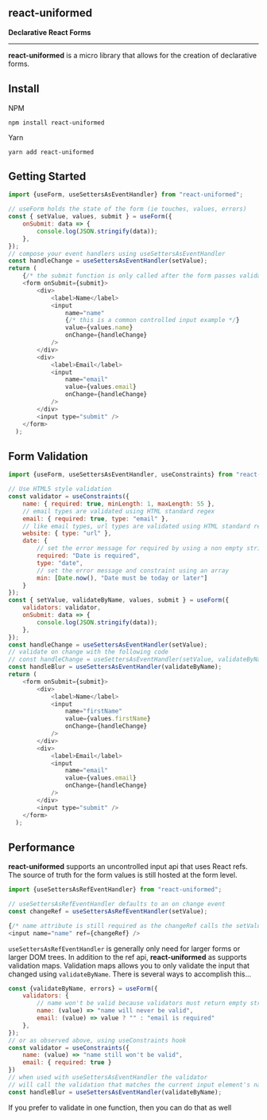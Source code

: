 ## react-uniformed
**Declarative React Forms**

----

**react-uniformed** is a micro library that allows for the creation of declarative forms.

## Install

NPM
```shell
npm install react-uniformed
```
Yarn
```shell
yarn add react-uniformed
```

## Getting Started
```javascript
import {useForm, useSettersAsEventHandler} from "react-uniformed";

// useForm holds the state of the form (ie touches, values, errors)
const { setValue, values, submit } = useForm({
    onSubmit: data => {
        console.log(JSON.stringify(data));
    },
});
// compose your event handlers using useSettersAsEventHandler
const handleChange = useSettersAsEventHandler(setValue);
return (
    {/* the submit function is only called after the form passes validation */}
    <form onSubmit={submit}>
        <div>
            <label>Name</label>
            <input
                name="name"
                {/* this is a common controlled input example */}
                value={values.name}
                onChange={handleChange}
            />
        </div>
        <div>
            <label>Email</label>
            <input
                name="email"
                value={values.email}
                onChange={handleChange}
            />
        </div>
        <input type="submit" />
    </form>
  );
```

## Form Validation

```javascript
import {useForm, useSettersAsEventHandler, useConstraints} from "react-uniformed";

// Use HTML5 style validation
const validator = useConstraints({
    name: { required: true, minLength: 1, maxLength: 55 },
    // email types are validated using HTML standard regex
    email: { required: true, type: "email" },
    // like email types, url types are validated using HTML standard regex
    website: { type: "url" },
    date: {
        // set the error message for required by using a non empty string
        required: "Date is required",
        type: "date",
        // set the error message and constraint using an array
        min: [Date.now(), "Date must be today or later"]
    }
});
const { setValue, validateByName, values, submit } = useForm({
    validators: validator,
    onSubmit: data => {
        console.log(JSON.stringify(data));
    },
});
const handleChange = useSettersAsEventHandler(setValue);
// validate on change with the following code
// const handleChange = useSettersAsEventHandler(setValue, validateByName);
const handleBlur = useSettersAsEventHandler(validateByName);
return (
    <form onSubmit={submit}>
        <div>
            <label>Name</label>
            <input
                name="firstName"
                value={values.firstName}
                onChange={handleChange}
            />
        </div>
        <div>
            <label>Email</label>
            <input
                name="email"
                value={values.email}
                onChange={handleChange}
            />
        </div>
        <input type="submit" />
    </form>
  );
```

## Performance
**react-uniformed** supports an uncontrolled input api that uses React refs.  The source of truth for the form values is still hosted at the form level.
```javascript
import {useSettersAsRefEventHandler} from "react-uniformed";

// useSettersAsRefEventHandler defaults to an on change event
const changeRef = useSettersAsRefEventHandler(setValue);

{/* name attribute is still required as the changeRef calls the setValue(name: string, value: any) function */}
<input name="name" ref={changeRef} />
```

`useSettersAsRefEventHandler` is generally only need for larger forms or larger DOM trees. In addition to the ref api, **react-uniformed** as supports validation maps. Validation maps allows you to only validate the input that changed using `validateByName`. There is several ways to accomplish this...

```javascript
const {validateByName, errors} = useForm({
    validators: {
        // name won't be valid because validators must return empty string for valid values
        name: (value) => "name will never be valid",
        email: (value) => value ? "" : "email is required"
    },
});
// or as observed above, using useConstraints hook
const validator = useConstraints({
    name: (value) => "name still won't be valid",
    email: { required: true }
})
// when used with useSettersAsEventHandler the validator
// will call the validation that matches the current input element's name
const handleBlur = useSettersAsEventHandler(validateByName);
```
If you prefer to validate in one function, then you can do that as well
```javascript
```

